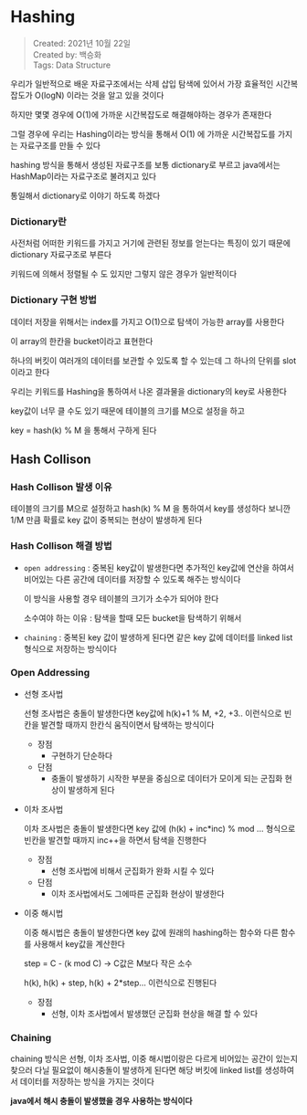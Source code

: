 # Hashing

>Created: 2021년 10월 22일  
Created by: 백승화  
Tags: Data Structure  

우리가 일반적으로 배운 자료구조에서는 삭제 삽입 탐색에 있어서 가장 효율적인 시간복잡도가 O(logN) 이라는 것을 알고 있을 것이다

하지만 몇몇 경우에 O(1)에 가까운 시간복잡도로 해결해야하는 경우가 존재한다

그럴 경우에 우리는 Hashing이라는 방식을 통해서 O(1) 에 가까운 시간복잡도를 가지는 자료구조를 만들 수 있다

hashing 방식을 통해서 생성된 자료구조를 보통 dictionary로 부르고 java에서는 HashMap이라는 자료구조로 불려지고 있다

통일해서 dictionary로 이야기 하도록 하겠다

### Dictionary란

사전처럼 어떠한 키워드를 가지고 거기에 관련된 정보를 얻는다는 특징이 있기 때문에 dictionary 자료구조로 부른다

키워드에 의해서 정렬될 수 도 있지만 그렇지 않은 경우가 일반적이다

### Dictionary 구현 방법

데이터 저장을 위해서는 index를 가지고 O(1)으로 탐색이 가능한 array를 사용한다

이 array의 한칸을 bucket이라고 표현한다

하나의 버킷이 여러개의 데이터를 보관할 수 있도록 할 수 있는데 그 하나의 단위를 slot이라고 한다

우리는 키워드를 Hashing을 통하여서 나온 결과물을 dictionary의 key로 사용한다

key값이 너무 클 수도 있기 때문에 테이블의 크기를 M으로 설정을 하고

key = hash(k) % M 을 통해서 구하게 된다

## Hash Collison

### Hash Collison 발생 이유

테이블의 크기를 M으로 설정하고 hash(k) % M 을 통하여서 key를 생성하다 보니깐 1/M 만큼 확률로 key 값이 중복되는 현상이 발생하게 된다

### Hash Collison 해결 방법

- `open addressing` : 중복된 key값이 발생한다면 추가적인 key값에 연산을 하여서 비어있는 다른 공간에 데이터를 저장할 수 있도록 해주는 방식이다

  이 방식을 사용할 경우 테이블의 크기가 소수가 되어야 한다

  소수여야 하는 이유 : 탐색을 할때 모든 bucket을 탐색하기 위해서

- `chaining` : 중복된 key 값이 발생하게 된다면 같은 key 값에 데이터를 linked list 형식으로 저장하는 방식이다

### Open Addressing

- 선형 조사법

  선형 조사법은 충돌이 발생한다면 key값에 h(k)+1 % M, +2, +3.. 이런식으로 빈칸을 발견할 때까지 한칸식 움직이면서 탐색하는 방식이다

    - 장점
        - 구현하기 단순하다
    - 단점
        - 충돌이 발생하기 시작한 부분을 중심으로 데이터가 모이게 되는 군집화 현상이 발생하게 된다
- 이차 조사법

  이차 조사법은 충돌이 발생한다면 key 값에 (h(k) + inc*inc) % mod ... 형식으로 빈칸을 발견할 때까지 inc++을 하면서 탐색을 진행한다

    - 장점
        - 선형 조사법에 비해서 군집화가 완화 시킬 수 있다
    - 단점
        - 이차 조사법에서도 그에따른 군집화 현상이 발생한다
- 이중 해시법

  이중 해시법은 충돌이 발생한다면 key 값에 원래의 hashing하는 함수와 다른 함수를 사용해서 key값을 계산한다

  step = C - (k mod C) → C값은 M보다 작은 소수

  h(k), h(k) + step, h(k) + 2*step... 이런식으로 진행된다

    - 장점
        - 선형, 이차 조사법에서 발생했던 군집화 현상을 해결 할 수 있다

### Chaining

chaining 방식은 선형, 이차 조사법, 이중 해시법이랑은 다르게 비어있는 공간이 있는지 찾으러 다닐 필요없이 해시충돌이 발생하게 된다면 해당 버킷에 linked list를 생성하여서 데이터를 저장하는 방식을 가지는 것이다

**java에서 해시 충돌이 발생했을 경우 사용하는 방식이다**
